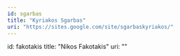 ```yaml
---
id: sgarbas
title: "Kyriakos Sgarbas"
uri: "https://sites.google.com/site/sgarbaskyriakos/"
---
```

id: fakotakis
title: "Nikos Fakotakis"
uri: ""

